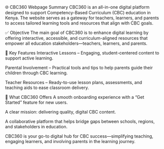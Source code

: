🌐 CBC360 Webpage Summary
CBC360 is an all-in-one digital platform designed to support Competency-Based Curriculum (CBC) education in Kenya. The website serves as a gateway for teachers, learners, and parents to access tailored learning tools and resources that align with CBC goals.

✅ Objective
The main goal of CBC360 is to enhance digital learning by offering interactive, accessible, and curriculum-aligned resources that empower all education stakeholders—teachers, learners, and parents.

📌 Key Features
Interactive Lessons – Engaging, student-centered content to support active learning.

Parental Involvement – Practical tools and tips to help parents guide their children through CBC learning.

Teacher Resources – Ready-to-use lesson plans, assessments, and teaching aids to ease classroom delivery.

🚀 What CBC360 Offers
A smooth onboarding experience with a “Get Started” feature for new users.

A clear mission: delivering quality, digital CBC content.

A collaborative platform that helps bridge gaps between schools, regions, and stakeholders in education.

CBC360 is your go-to digital hub for CBC success—simplifying teaching, engaging learners, and involving parents in the learning journey.
